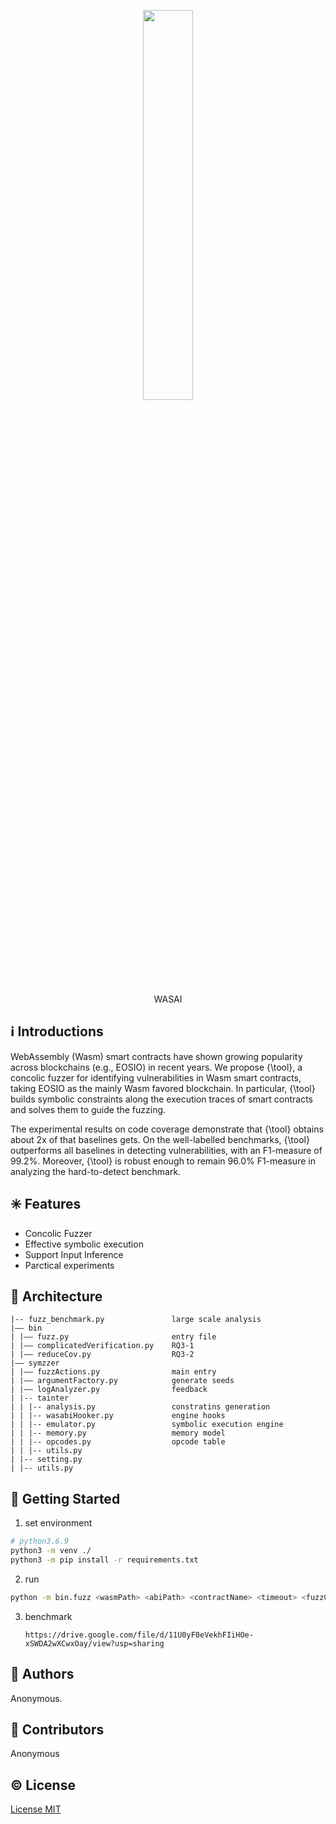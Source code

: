 <p align="center">
  <img src="https://github.com/ICSE2022-887/WASAI/.misc/logo.png" width="40%" /><br/>
</p>
<p align="center">
WASAI
</p>

## ℹ️ Introductions

WebAssembly (Wasm) smart contracts have shown growing popularity across blockchains (e.g., EOSIO) in recent years.  We propose {\tool}, a concolic fuzzer for identifying vulnerabilities in Wasm smart contracts, taking EOSIO as the mainly Wasm favored blockchain. In particular, {\tool} builds symbolic constraints along the execution traces of smart contracts and solves them to guide the fuzzing. 

The experimental results on code coverage demonstrate that {\tool} obtains about 2x of that baselines gets. On the well-labelled benchmarks, {\tool} outperforms all baselines in detecting vulnerabilities, with an F1-measure of 99.2\%. Moreover, {\tool} is robust enough to remain 96.0\% F1-measure in analyzing the hard-to-detect benchmark. 

## ✳️ Features

- Concolic Fuzzer
- Effective symbolic execution
- Support Input Inference
- Parctical experiments

## 🍊 Architecture

```
|-- fuzz_benchmark.py               large scale analysis 
|—— bin                          
| |—— fuzz.py             			entry file
| |—— complicatedVerification.py    RQ3-1
| |—— reduceCov.py                  RQ3-2
|—— symzzer         
| |—— fuzzActions.py                main entry
| |—— argumentFactory.py            generate seeds
| |—— logAnalyzer.py                feedback
| |-- tainter
| | |-- analysis.py					constratins generation
| | |-- wasabiHooker.py				engine hooks
| | |-- emulator.py					symbolic execution engine
| | |-- memory.py					memory model
| | |-- opcodes.py					opcode table
| | |-- utils.py					
| |-- setting.py
| |-- utils.py
```

## 💎 Getting Started

1.   set environment

```bash
# python3.6.9
python3 -m venv ./
python3 -m pip install -r requirements.txt
```

2.   run

```bash
python -m bin.fuzz <wasmPath> <abiPath> <contractName> <timeout> <fuzzCnt> <saveResult>
```

3.   benchmark

     `https://drive.google.com/file/d/11U0yF0eVekhFIiHOe-xSWDA2wXCwxOay/view?usp=sharing`

## 🙆 Authors

Anonymous.

## 🌟 Contributors

Anonymous

## ©️ License

[License MIT](LICENSE)
